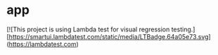 # app


[![This project is using Lambda test for visual regression testing.][https://smartui.lambdatest.com/static/media/LTBadge.64a05e73.svg] (https://lambdatest.com)
